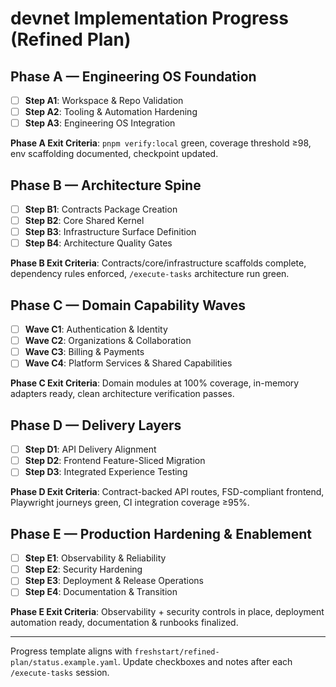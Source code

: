 # devnet Implementation Progress (Refined Plan)

## Phase A — Engineering OS Foundation

- [ ] **Step A1**: Workspace & Repo Validation
- [ ] **Step A2**: Tooling & Automation Hardening
- [ ] **Step A3**: Engineering OS Integration

**Phase A Exit Criteria**: `pnpm verify:local` green, coverage threshold ≥98, env scaffolding documented, checkpoint updated.

## Phase B — Architecture Spine

- [ ] **Step B1**: Contracts Package Creation
- [ ] **Step B2**: Core Shared Kernel
- [ ] **Step B3**: Infrastructure Surface Definition
- [ ] **Step B4**: Architecture Quality Gates

**Phase B Exit Criteria**: Contracts/core/infrastructure scaffolds complete, dependency rules enforced, `/execute-tasks` architecture run green.

## Phase C — Domain Capability Waves

- [ ] **Wave C1**: Authentication & Identity
- [ ] **Wave C2**: Organizations & Collaboration
- [ ] **Wave C3**: Billing & Payments
- [ ] **Wave C4**: Platform Services & Shared Capabilities

**Phase C Exit Criteria**: Domain modules at 100% coverage, in-memory adapters ready, clean architecture verification passes.

## Phase D — Delivery Layers

- [ ] **Step D1**: API Delivery Alignment
- [ ] **Step D2**: Frontend Feature-Sliced Migration
- [ ] **Step D3**: Integrated Experience Testing

**Phase D Exit Criteria**: Contract-backed API routes, FSD-compliant frontend, Playwright journeys green, CI integration coverage ≥95%.

## Phase E — Production Hardening & Enablement

- [ ] **Step E1**: Observability & Reliability
- [ ] **Step E2**: Security Hardening
- [ ] **Step E3**: Deployment & Release Operations
- [ ] **Step E4**: Documentation & Transition

**Phase E Exit Criteria**: Observability + security controls in place, deployment automation ready, documentation & runbooks finalized.

---

Progress template aligns with `freshstart/refined-plan/status.example.yaml`. Update checkboxes and notes after each `/execute-tasks` session.
